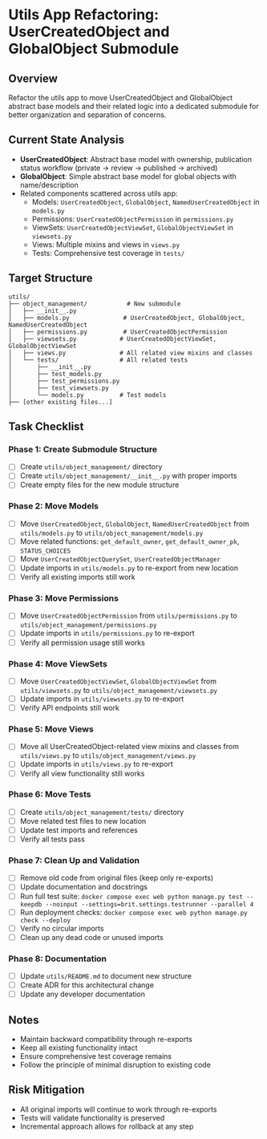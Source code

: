 # Utils App Refactoring: UserCreatedObject and GlobalObject Submodule

## Overview
Refactor the utils app to move UserCreatedObject and GlobalObject abstract base models and their related logic into a dedicated submodule for better organization and separation of concerns.

## Current State Analysis
- **UserCreatedObject**: Abstract base model with ownership, publication status workflow (private → review → published → archived)
- **GlobalObject**: Simple abstract base model for global objects with name/description
- Related components scattered across utils app:
  - Models: `UserCreatedObject`, `GlobalObject`, `NamedUserCreatedObject` in `models.py`
  - Permissions: `UserCreatedObjectPermission` in `permissions.py`
  - ViewSets: `UserCreatedObjectViewSet`, `GlobalObjectViewSet` in `viewsets.py`
  - Views: Multiple mixins and views in `views.py`
  - Tests: Comprehensive test coverage in `tests/`

## Target Structure
```
utils/
├── object_management/           # New submodule
│   ├── __init__.py
│   ├── models.py               # UserCreatedObject, GlobalObject, NamedUserCreatedObject
│   ├── permissions.py          # UserCreatedObjectPermission 
│   ├── viewsets.py            # UserCreatedObjectViewSet, GlobalObjectViewSet
│   ├── views.py               # All related view mixins and classes
│   └── tests/                 # All related tests
│       ├── __init__.py
│       ├── test_models.py
│       ├── test_permissions.py
│       ├── test_viewsets.py
│       └── models.py          # Test models
├── [other existing files...]
```

## Task Checklist

### Phase 1: Create Submodule Structure
- [ ] Create `utils/object_management/` directory
- [ ] Create `utils/object_management/__init__.py` with proper imports
- [ ] Create empty files for the new module structure

### Phase 2: Move Models
- [ ] Move `UserCreatedObject`, `GlobalObject`, `NamedUserCreatedObject` from `utils/models.py` to `utils/object_management/models.py`
- [ ] Move related functions: `get_default_owner`, `get_default_owner_pk`, `STATUS_CHOICES`
- [ ] Move `UserCreatedObjectQuerySet`, `UserCreatedObjectManager`
- [ ] Update imports in `utils/models.py` to re-export from new location
- [ ] Verify all existing imports still work

### Phase 3: Move Permissions
- [ ] Move `UserCreatedObjectPermission` from `utils/permissions.py` to `utils/object_management/permissions.py`
- [ ] Update imports in `utils/permissions.py` to re-export
- [ ] Verify all permission usage still works

### Phase 4: Move ViewSets
- [ ] Move `UserCreatedObjectViewSet`, `GlobalObjectViewSet` from `utils/viewsets.py` to `utils/object_management/viewsets.py`
- [ ] Update imports in `utils/viewsets.py` to re-export
- [ ] Verify API endpoints still work

### Phase 5: Move Views
- [ ] Move all UserCreatedObject-related view mixins and classes from `utils/views.py` to `utils/object_management/views.py`
- [ ] Update imports in `utils/views.py` to re-export
- [ ] Verify all view functionality still works

### Phase 6: Move Tests
- [ ] Create `utils/object_management/tests/` directory
- [ ] Move related test files to new location
- [ ] Update test imports and references
- [ ] Verify all tests pass

### Phase 7: Clean Up and Validation
- [ ] Remove old code from original files (keep only re-exports)
- [ ] Update documentation and docstrings
- [ ] Run full test suite: `docker compose exec web python manage.py test --keepdb --noinput --settings=brit.settings.testrunner --parallel 4`
- [ ] Run deployment checks: `docker compose exec web python manage.py check --deploy`
- [ ] Verify no circular imports
- [ ] Clean up any dead code or unused imports

### Phase 8: Documentation
- [ ] Update `utils/README.md` to document new structure
- [ ] Create ADR for this architectural change
- [ ] Update any developer documentation

## Notes
- Maintain backward compatibility through re-exports
- Keep all existing functionality intact
- Ensure comprehensive test coverage remains
- Follow the principle of minimal disruption to existing code

## Risk Mitigation
- All original imports will continue to work through re-exports
- Tests will validate functionality is preserved
- Incremental approach allows for rollback at any step
